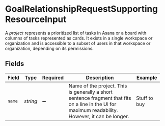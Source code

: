# GoalRelationshipRequestSupportingResourceInput

A *project* represents a prioritized list of tasks in Asana or a board with columns of tasks represented as cards. It exists in a single workspace or organization and is accessible to a subset of users in that workspace or organization, depending on its permissions.


## Fields

| Field                                                                                                                                              | Type                                                                                                                                               | Required                                                                                                                                           | Description                                                                                                                                        | Example                                                                                                                                            |
| -------------------------------------------------------------------------------------------------------------------------------------------------- | -------------------------------------------------------------------------------------------------------------------------------------------------- | -------------------------------------------------------------------------------------------------------------------------------------------------- | -------------------------------------------------------------------------------------------------------------------------------------------------- | -------------------------------------------------------------------------------------------------------------------------------------------------- |
| `name`                                                                                                                                             | *string*                                                                                                                                           | :heavy_minus_sign:                                                                                                                                 | Name of the project. This is generally a short sentence fragment that fits on a line in the UI for maximum readability. However, it can be longer. | Stuff to buy                                                                                                                                       |